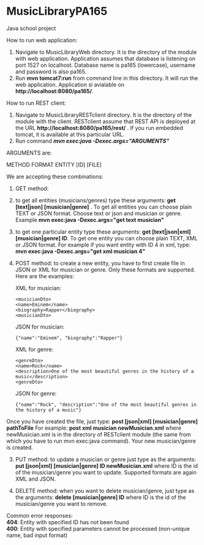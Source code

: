 MusicLibraryPA165
=================

Java school project


How to run web application:

1. Navigate to MusicLibraryWeb directory. It is the directory of the module with web application. Application assumes that database is listening on port 1527 on localhost. Database name is pa165 (lowercase), username and password is also pa165.
2. Run **mvn tomcat7:run** from command line in this directory. It will run the web application. Application si avialable on **http://localhost:8080/pa165/**.



How to run REST client:

1. Navigate to MusicLibraryRESTclient directory. It is the directory of the module with the client. RESTclient assume that REST API is deployed at the URL **http://localhost:8080/pa165/rest/** . If you run embedded tomcat, it is available at this particular URL.
2. Run command ***mvn exec:java -Dexec.args="ARGUMENTS"***

ARGUMENTS are:

METHOD  FORMAT  ENTITY  [ID]  [FILE]

We are accepting these combinations:

1. GET method:
  1. to get all entities (musicians/genres) type these arguments: **get [text|json] [musician|genre]** . To get all entities you can choose plain TEXT or JSON format.
     Choose text or json and musician or genre. Example **mvn exec:java -Dexec.args="get text musician"**
  2. to get one particular entity type these arguments: **get [text|json|xml] [musician|genre] ID**. To get one entity you can choose plain TEXT, XML or JSON format. For example if you want entity
  with ID 4 in xml, type: **mvn exec:java -Dexec.args="get xml musician 4"**
2. POST method:
  to create a new entity, you have to first create file in JSON or XML for musician or genre. Only these formats are supported. Here are the examples:
   

   XML for musician:

   ```
   <musicianDto>
   <name>Eminem</name>
   <biography>Rapper</biography>
   <musicianDto>
   ```
   JSON for musician:
   ```
   {"name":"Eminem", "biography":"Rapper"}
   ```
   XML for genre:
   ```
   <genreDto>
   <name>Rock</name>
   <description>One of the most beautiful genres in the history of a music</description>
   <genreDto>
   ```
   JSON for genre:
   ```
   {"name":"Rock", "description":"One of the most beautiful genres in the history of a music"}
   ```
  Once you have created the file, just type: **post [json|xml] [musician|genre] pathToFile**
     For example: **post xml musician newMusician.xml**  where newMusician.xml is in the directory of RESTclient module (the same from which you have to run mvn exec:java command). Your new musician/genre is created.
     
3. PUT method:
  to update a musician or genre just type as the arguments:  **put [json|xml] [musician|genre] ID newMusician.xml** where ID is the id of the musician/genre you want to update. Supported formats are again XML and JSON.

4. DELETE method:
   when you want to delete musician/genre, just type as the arguments: **delete [musician|genre] ID** where ID is the id of the musician/genre you want to remove. 


Common error responses:  
**404**: Entity with specified ID has not been found  
**400**: Entity with specified parameters cannot be processed (non-unique name, bad input format)
